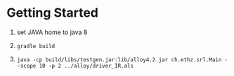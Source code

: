 
Getting Started
===============
1. set JAVA home to java 8

2. `gradle build`

3. `java -cp build/libs/testgen.jar:lib/alloy4.2.jar ch.ethz.srl.Main --scope 10 -p 2 ../alloy/driver_IR.als`
